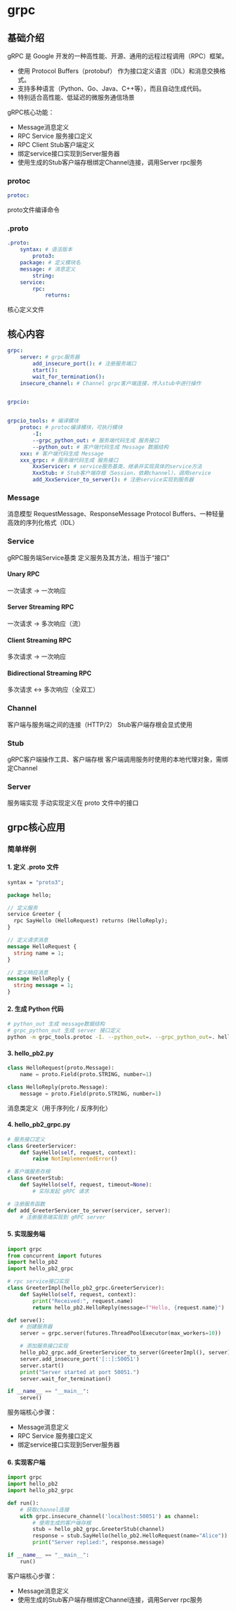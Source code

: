 # grpc



## 基础介绍

gRPC 是 Google 开发的一种高性能、开源、通用的远程过程调用（RPC）框架。
- 使用 Protocol Buffers（protobuf） 作为接口定义语言（IDL）和消息交换格式。
- 支持多种语言（Python、Go、Java、C++等），而且自动生成代码。
- 特别适合高性能、低延迟的微服务通信场景

gRPC核心功能：
- Message消息定义
- RPC Service 服务接口定义
- RPC Client Stub客户端定义
- 绑定service接口实现到Server服务器
- 使用生成的Stub客户端存根绑定Channel连接，调用Server rpc服务





### protoc
```yaml
protoc:

```

proto文件编译命令


### .proto
```yaml
.proto:
    syntax: # 语法版本
        proto3:
    package: # 定义模块名
    message: # 消息定义
        string:
    service:
        rpc:
            returns:
```

核心定义文件





## 核心内容
```yaml
grpc:
    server: # grpc服务器
        add_insecure_port(): # 注册服务端口
        start():
        wait_for_termination():
    insecure_channel: # Channel grpc客户端连接，传入stub中进行操作


grpcio:


grpcio_tools: # 编译模块
    protoc: # protoc编译模块，可执行模块
        -I:
        --grpc_python_out: # 服务端代码生成 服务接口
        --python_out: # 客户端代码生成 Message 数据结构
    xxx: # 客户端代码生成 Message
    xxx_grpc: # 服务端代码生成 服务接口
        XxxServicer: # service服务基类，继承并实现具体的service方法
        XxxStub: # Stub客户端存根（Session，依赖channel），调用service
        add_XxxServicer_to_server(): # 注册service实现到服务器
```


### Message

消息模型
RequestMessage、ResponseMessage
Protocol Buffers、一种轻量高效的序列化格式（IDL）


### Service

gRPC服务端Service基类
定义服务及其方法，相当于“接口”


#### Unary RPC

一次请求 → 一次响应


#### Server Streaming RPC

一次请求 → 多次响应（流）


#### Client Streaming RPC

多次请求 → 一次响应


#### Bidirectional Streaming RPC

多次请求 ↔ 多次响应（全双工）



### Channel

客户端与服务端之间的连接（HTTP/2）
Stub客户端存根会显式使用



### Stub

gRPC客户端操作工具、客户端存根
客户端调用服务时使用的本地代理对象，需绑定Channel



### Server

服务端实现
手动实现定义在 proto 文件中的接口




## grpc核心应用




### 简单样例


#### 1. 定义 .proto 文件
```proto
syntax = "proto3";

package hello;

// 定义服务
service Greeter {
  rpc SayHello (HelloRequest) returns (HelloReply);
}

// 定义请求消息
message HelloRequest {
  string name = 1;
}

// 定义响应消息
message HelloReply {
  string message = 1;
}
```


#### 2. 生成 Python 代码
```bash
# python_out 生成 message数据结构
# grpc_python_out 生成 server 接口定义
python -m grpc_tools.protoc -I. --python_out=. --grpc_python_out=. hello.proto
```


#### 3. hello_pb2.py
```python
class HelloRequest(proto.Message):
    name = proto.Field(proto.STRING, number=1)

class HelloReply(proto.Message):
    message = proto.Field(proto.STRING, number=1)
```

消息类定义（用于序列化 / 反序列化）


#### 4. hello_pb2_grpc.py
```python
# 服务接口定义
class GreeterServicer:
    def SayHello(self, request, context):
        raise NotImplementedError()

# 客户端服务存根
class GreeterStub:
    def SayHello(self, request, timeout=None):
        # 实际发起 gRPC 请求

# 注册服务函数
def add_GreeterServicer_to_server(servicer, server):
    # 注册服务端实现到 gRPC server
```



#### 5. 实现服务端
```python
import grpc
from concurrent import futures
import hello_pb2
import hello_pb2_grpc

# rpc service接口实现
class GreeterImpl(hello_pb2_grpc.GreeterServicer):
    def SayHello(self, request, context):
        print("Received:", request.name)
        return hello_pb2.HelloReply(message=f"Hello, {request.name}")

def serve():
    # 创建服务器
    server = grpc.server(futures.ThreadPoolExecutor(max_workers=10))

    # 添加服务接口实现
    hello_pb2_grpc.add_GreeterServicer_to_server(GreeterImpl(), server)
    server.add_insecure_port('[::]:50051')
    server.start()
    print("Server started at port 50051.")
    server.wait_for_termination()

if __name__ == "__main__":
    serve()
```

服务端核心步骤：
- Message消息定义
- RPC Service 服务接口定义
- 绑定service接口实现到Server服务器





#### 6. 实现客户端
```python
import grpc
import hello_pb2
import hello_pb2_grpc

def run():
    # 获取channel连接
    with grpc.insecure_channel('localhost:50051') as channel:
        # 使用生成的客户端存根
        stub = hello_pb2_grpc.GreeterStub(channel)
        response = stub.SayHello(hello_pb2.HelloRequest(name="Alice"))
        print("Server replied:", response.message)

if __name__ == "__main__":
    run()
```

客户端核心步骤：
- Message消息定义
- 使用生成的Stub客户端存根绑定Channel连接，调用Server rpc服务


